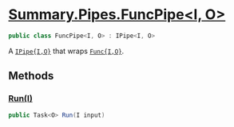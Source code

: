 # [Summary.Pipes.FuncPipe<I, O>](../src/Core/Pipes/FuncPipe.cs#L6)
```cs
public class FuncPipe<I, O> : IPipe<I, O>
```

A [`IPipe{I,O}`](./IPipe{I,O}.md) that wraps [`Func{I,O}`](./Func{I,O}.md).

## Methods
### [Run(I)](../src/Core/Pipes/FuncPipe.cs#L16)
```cs
public Task<O> Run(I input)
```

